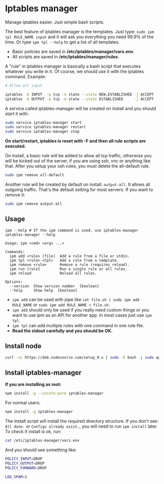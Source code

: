 # Iptables manager

Manage iptables easier. Just simple bash scripts.

The best feature of iptables manager is the templates. Just type: `sudo ipm tpl RULE_NAME input` and it will ask you everything you need 99.9% of the time.
Or type `ipm tpl --help` to get a list of all templates.

- Basic policies are saved in **/etc/iptables/manager/vars.env**.
- All scripts are saved in **/etc/iptables/manager/rules**.

A "rule" in iptables manager is basically a bash script that executes whatever you write in it.
Of course, we should use it with the iptables command. Example:

```bash
# Allow all input

iptables -A INPUT  -p tcp -m state --state NEW,ESTABLISHED -j ACCEPT
iptables -A OUTPUT -p tcp -m state --state ESTABLISHED     -j ACCEPT
```

A service called iptables-manager will be created on install and you should start it with:
```bash
sudo service iptables-manager start
sudo service iptables-manager restart
sudo service iptables-manager stop
```

**On start/restart, iptables is reset with -F and then all rule scripts are executed.**

On install, a basic rule will be added to allow all tcp traffic, otherwise you will be kicked
out of the server, if you are using ssh, vnc or anything like that.
After you setup your ssh rules, you must delete the all-default rule.
```bash
sudo ipm remove all-default
```
Another rule will be created by default on install: `output-all`. It allows all outgoing traffic. That's the default setting for most servers.
If you want to remove it:
```bash
sudo ipm remove output-all
```

## Usage

```
ipm --help # If the ipm command is used, use iptables-manager
iptables-manager --help

Usage: ipm <cmd> <args ...>

Commands:
  ipm add <rule> [file]  Add a rule from a file or stdin.
  ipm tpl <rule> <tpl>   Add a rule from a template.
  ipm remove <rule>      Remove a rule (requires reload).
  ipm run [rule]         Run a single rule or all rules.
  ipm reload             Reload all rules.

Options:
  --version  Show version number  [boolean]
  --help     Show help  [boolean]
```

- `ipm add` can be used with pipe like `cat file.sh | sudo ipm add RULE_NAME` or `sudo ipm add RULE_NAME < file.sh`.
- `ipm add` should only be used if you really need custom things or you want to use ipm as an API for another app. In most cases just use `ipm tpl`.
- `ipm tpl` can add multiple rules with one command in one rule file.
- **Read the stdout carefully and you should be OK.**

## Install node

```bash
curl -sL https://deb.nodesource.com/setup_9.x | sudo -E bash -; sudo apt-get install -y nodejs
```

## Install iptables-manager

**If you are installing as root:**

```bash
npm install -g --unsafe-perm iptables-manager
```

For normal users:

```bash
npm install -g iptables-manager
```

The install script will install the required directory structure. If you don't see: `All done.` or
`Configs already exist.`, you will need to run `ipm install` later. To check if install is ok, run:
```bash
cat /etc/iptables-manager/vars.env
```
And you should see something like:
```bash
POLICY_INPUT=DROP
POLICY_OUTPUT=DROP
POLICY_FORWARD=DROP

LOG_SPAM=1
```

